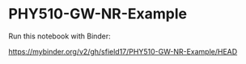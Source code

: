 # PHY510-GW-NR-Example

Run this notebook with Binder: 

https://mybinder.org/v2/gh/sfield17/PHY510-GW-NR-Example/HEAD
